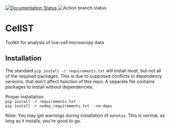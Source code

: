 [![Documentation Status](https://readthedocs.org/projects/celltk/badge/?version=docs2)](https://celltk.readthedocs.io/en/docs2/?badge=docs2)
![Action branch status](https://github.com/github/docs/actions/workflows/main.yml/badge.svg?branch=main)


# CellST
Toolkit for analysis of live-cell microscopy data


## Installation

The standard `pip install -r requirements.txt` will install most, but not all of the required packages. This is due to supposed conflicts in dependency versions, that don't affect function of this repo. A separate file contains packages to install without dependencies.

Proper installation:  
`pip install -r requirements.txt`  
`pip install -r nodep_requirements.txt --no-deps`  

Note: You may get warnings during installation of `mahotas`. This is normal, as long as it installs, you're good to go.
